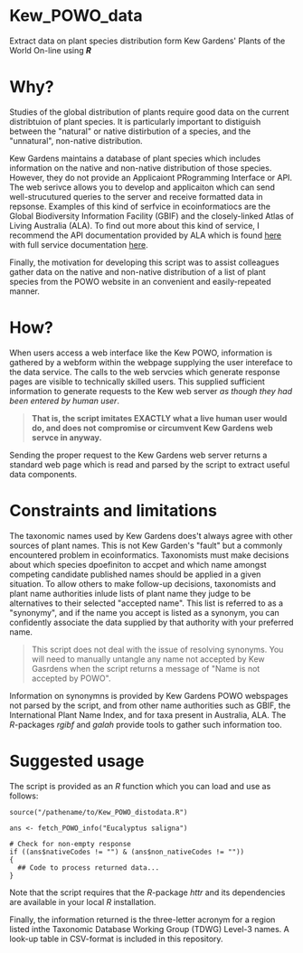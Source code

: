 # Kew_POWO_data
Extract data on plant species distribution form  Kew Gardens' Plants of the World On-line using **_R_**

# Why?

Studies of the global distribution of plants require good data on the current distribtuion of plant species. It is particularly important to distiguish between the "natural" or native distirbution of a species, and the "unnatural", non-native distribution.

Kew Gardens maintains a database of plant species which includes information on the native and non-native distribution of those species. However, they do not provide an Applicaiont PRogramming Interface or API. The web serivce allows you to develop and applicaiton which can send well-strucutured queries to the server and receive formatted data in repsonse. Examples of this kind of serfvice in ecoinformatiocs are the Global Biodiversity Information Facility (GBIF) and the closely-linked Atlas of Living Australia (ALA). To find out more about this kind of service, I recommend the API documentation provided by ALA which is found [here](https://support.ala.org.au/support/solutions/articles/6000196777-ala-api-how-to-access-ala-web-services) with full service documentation [here](https://api.ala.org.au/).

Finally, the motivation for developing this script was to assist colleagues gather data on the native and non-native distribution of a list of plant species from the POWO website in an convenient and easily-repeated manner. 

# How?

When users access a web interface like the Kew POWO, information is gathered by a webform within the webpage supplying the user intereface to the data service. The calls to the web servcies which generate response pages are visible to technically skilled users. This supplied sufficient information to generate requests to the Kew web server _as though they had been entered by human user_.

> **That is, the script imitates EXACTLY what a live human user would do, and does not compromise or circumvent Kew Gardens web servce in anyway.**

Sending the proper request to the Kew Gardens web server returns a standard web page which is read and parsed by the script to extract useful data components.

# Constraints and limitations

The taxonomic names used by Kew Gardens does't always agree with other sources of plant names. This is not Kew Garden's "fault" but a commonly encountered problem in ecoinformatics. Taxonomists must make decisions about which species dpoefiniton to accpet and which name amongst competing candidate published names should be applied in a given situation. To allow others to make follow-up decisions, taxonomists and plant name authorities inlude lists of plant name they judge to be alternatives to their selected "accepted name". This list is referred to as a "synonymy", and if the name you accept is listed as a synonym, you can confidently associate the data supplied by that authority with your preferred name.

> This script does not deal with the issue of resolving synonyms. You will need to manually untangle any name not accepted by Kew Gasrdens when the script returns a message of "Name is not accepted by POWO". 

Information on synonymns is provided by Kew Gardens POWO webspages not parsed by the script, and from other name authorities such as GBIF, the International Plant Name Index, and for taxa present in Australia, ALA. The _R_-packages _rgibf_ and _galah_ provide tools to gather such information too.

# Suggested usage

The script is provided as an _R_ function which you can load and use as follows:

```
source("/pathename/to/Kew_POWO_distodata.R")

ans <- fetch_POWO_info("Eucalyptus saligna")

# Check for non-empty response
if ((ans$nativeCodes != "") & (ans$non_nativeCodes != ""))
{
  ## Code to process returned data...
}

```

Note that the script requires that the _R_-package _httr_ and its dependencies are available in your local _R_ installation.

Finally, the information returned is the three-letter acronym for a region listed inthe Taxonomic Database Working Group (TDWG) Level-3 names. A look-up table in CSV-format is included in this repository.


